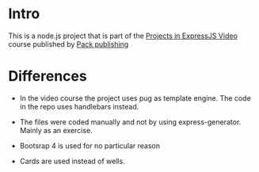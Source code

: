 # Intro

This is a node.js project that is part of the [Projects in ExpressJS Video](https://www.packtpub.com/web-development/projects-expressjs-video) course published by [Pack publishing](https://www.packtpub.com/)

# Differences

* In the video course the project uses pug as template engine. The code in the repo uses handlebars instead.

* The files were coded manually and not by using express-generator. Mainly as an exercise.

* Bootsrap 4 is used for no particular reason

* Cards are used instead of wells.
